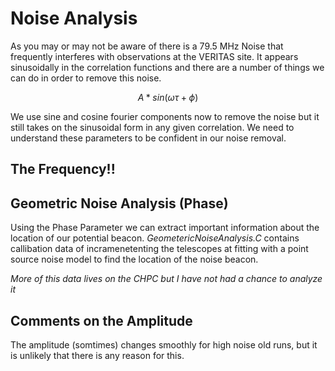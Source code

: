 # Noise Analysis 

As you may or may not be aware of there is a 79.5 MHz Noise that frequently interferes with observations at the VERITAS site. It appears sinusoidally in the correlation functions and there are a number of things we can do in order to remove this noise. 

$$A*sin(\omega\tau +\phi)$$

We use sine and cosine fourier components now to remove the noise but it still takes on the sinusoidal form in any given correlation. We need to understand these parameters to be confident in our noise removal.  

## The Frequency!!

## Geometric Noise Analysis (Phase)
Using the Phase Parameter we can extract important information about the location of our potential beacon. *GeometericNoiseAnalysis.C* contains callibation data of incramenetenting the telescopes at fitting with a point source noise model to find the location of the noise beacon. 

*More of this data lives on the CHPC but I have not had a chance to analyze it*

## Comments on the Amplitude

The amplitude (somtimes) changes smoothly for high noise old runs, but it is unlikely that there is any reason for this. 
